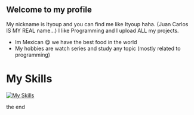 ## Welcome to my profile

My nickname is Ityoup and you can find me like Ityoup haha. (Juan Carlos IS MY REAL name...)
I like Programming and I upload ALL my projects.

* Im Mexican :yum: we have the best food in the world
* My hobbies are watch series and study any topic (mostly related to programming)

# My Skills

[![My Skills](https://skillicons.dev/icons?i=java,js,nodejs,express,html,mysql,ps,css,bash,linux,docker)](https://skillicons.dev)

the end

